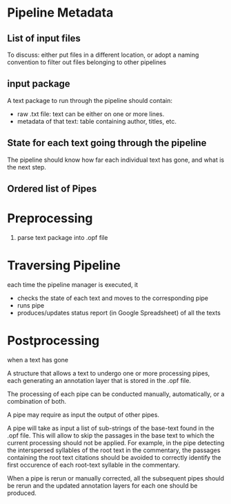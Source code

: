 # Pipeline Metadata

## List of input files

To discuss: either put files in a different location, or adopt a naming convention to filter out files belonging to other pipelines

## input package

A text package to run through the pipeline should contain:
- raw .txt file: text can be either on one or more lines.
- metadata of that text: table containing author, titles, etc.

## State for each text going through the pipeline

The pipeline should know how far each individual text has gone, and what is the next step.

## Ordered list of Pipes



# Preprocessing

1. parse text package into .opf file

# Traversing Pipeline

each time the pipeline manager is executed, it
- checks the state of each text and moves to the corresponding pipe
- runs pipe
- produces/updates status report (in Google Spreadsheet) of all the texts

# Postprocessing

when a text has gone


A structure that allows a text to undergo one or more processing pipes, each generating an annotation layer that is stored in the .opf file.

The processing of each pipe can be conducted manually, automatically, or a combination of both.

A pipe may require as input the output of other pipes.

A pipe will take as input a list of sub-strings of the base-text found in the .opf file. This will allow to skip the passages in the base text to which the current processing should not be applied. For example, in the pipe detecting the interspersed syllables of the root text in the commentary, the passages containing the root text citations should be avoided to correctly identify the first occurence of each root-text syllable in the commentary.

When a pipe is rerun or manually corrected, all the subsequent pipes should be rerun and the updated annotation layers for each one should be produced.

